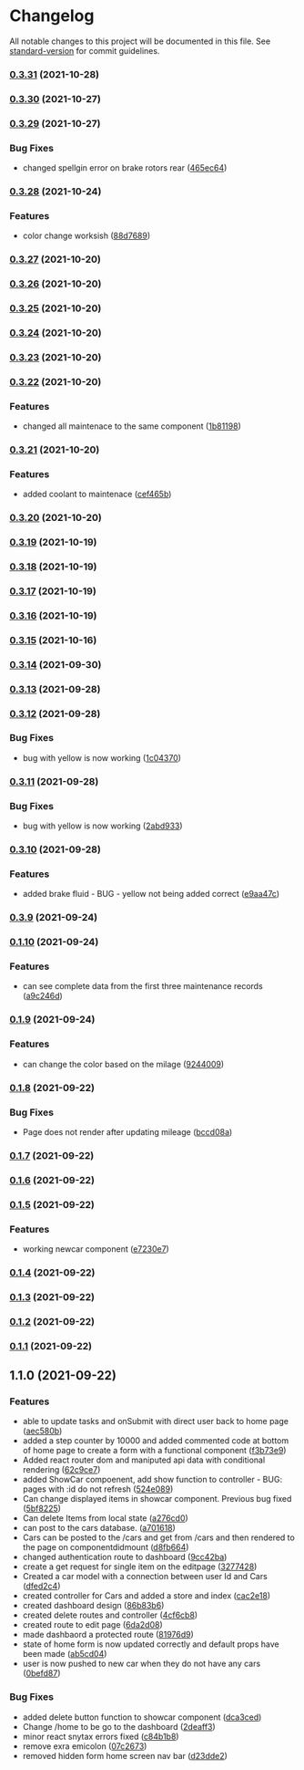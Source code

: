 # Changelog

All notable changes to this project will be documented in this file. See [standard-version](https://github.com/conventional-changelog/standard-version) for commit guidelines.

### [0.3.31](https://github.com/justinwilliamsrva/cartracker/compare/v0.3.30...v0.3.31) (2021-10-28)

### [0.3.30](https://github.com/justinwilliamsrva/cartracker/compare/v0.3.29...v0.3.30) (2021-10-27)

### [0.3.29](https://github.com/justinwilliamsrva/cartracker/compare/v0.3.28...v0.3.29) (2021-10-27)


### Bug Fixes

* changed spellgin error on brake rotors rear ([465ec64](https://github.com/justinwilliamsrva/cartracker/commit/465ec64339fd1b3f10f11091769bfb4f33a77cb0))

### [0.3.28](https://github.com/justinwilliamsrva/cartracker/compare/v0.3.27...v0.3.28) (2021-10-24)


### Features

* color change worksish ([88d7689](https://github.com/justinwilliamsrva/cartracker/commit/88d7689654a868a4d2a8e8063b9f6daeea30e59d))

### [0.3.27](https://github.com/justinwilliamsrva/cartracker/compare/v0.3.26...v0.3.27) (2021-10-20)

### [0.3.26](https://github.com/justinwilliamsrva/cartracker/compare/v0.3.25...v0.3.26) (2021-10-20)

### [0.3.25](https://github.com/justinwilliamsrva/cartracker/compare/v0.3.24...v0.3.25) (2021-10-20)

### [0.3.24](https://github.com/justinwilliamsrva/cartracker/compare/v0.3.23...v0.3.24) (2021-10-20)

### [0.3.23](https://github.com/justinwilliamsrva/cartracker/compare/v0.3.22...v0.3.23) (2021-10-20)

### [0.3.22](https://github.com/justinwilliamsrva/cartracker/compare/v0.3.21...v0.3.22) (2021-10-20)


### Features

* changed all maintenace to the same component ([1b81198](https://github.com/justinwilliamsrva/cartracker/commit/1b8119818f9734db2512bdd7ac98f2eaef673d1e))

### [0.3.21](https://github.com/justinwilliamsrva/cartracker/compare/v0.3.20...v0.3.21) (2021-10-20)


### Features

* added coolant to maintenace ([cef465b](https://github.com/justinwilliamsrva/cartracker/commit/cef465b6b8e5262541e1fd0372907c96f2d799d6))

### [0.3.20](https://github.com/justinwilliamsrva/cartracker/compare/v0.3.19...v0.3.20) (2021-10-20)

### [0.3.19](https://github.com/justinwilliamsrva/cartracker/compare/v0.3.18...v0.3.19) (2021-10-19)

### [0.3.18](https://github.com/justinwilliamsrva/cartracker/compare/v0.3.17...v0.3.18) (2021-10-19)

### [0.3.17](https://github.com/justinwilliamsrva/cartracker/compare/v0.3.16...v0.3.17) (2021-10-19)

### [0.3.16](https://github.com/justinwilliamsrva/cartracker/compare/v0.3.15...v0.3.16) (2021-10-19)

### [0.3.15](https://github.com/justinwilliamsrva/cartracker/compare/v0.3.14...v0.3.15) (2021-10-16)

### [0.3.14](https://github.com/justinwilliamsrva/cartracker/compare/v0.3.13...v0.3.14) (2021-09-30)

### [0.3.13](https://github.com/justinwilliamsrva/cartracker/compare/v0.3.12...v0.3.13) (2021-09-28)

### [0.3.12](https://github.com/justinwilliamsrva/cartracker/compare/v0.3.11...v0.3.12) (2021-09-28)


### Bug Fixes

* bug with yellow is now working ([1c04370](https://github.com/justinwilliamsrva/cartracker/commit/1c0437029d5e11235f3c049c19bc48c4e8cbebe7))

### [0.3.11](https://github.com/justinwilliamsrva/cartracker/compare/v0.3.10...v0.3.11) (2021-09-28)


### Bug Fixes

* bug with yellow is now working ([2abd933](https://github.com/justinwilliamsrva/cartracker/commit/2abd9336e4fdfa2162476b181f9f2b4460a425f6))

### [0.3.10](https://github.com/justinwilliamsrva/cartracker/compare/v0.3.9...v0.3.10) (2021-09-28)


### Features

* added brake fluid - BUG - yellow not being added correct ([e9aa47c](https://github.com/justinwilliamsrva/cartracker/commit/e9aa47cf0a78aaad2718b4a9e32a6d27362489ff))

### [0.3.9](https://github.com/justinwilliamsrva/cartracker/compare/v0.1.10...v0.3.9) (2021-09-24)

### [0.1.10](https://github.com/justinwilliamsrva/cartracker/compare/v0.1.9...v0.1.10) (2021-09-24)


### Features

* can see complete data from the first three maintenance records ([a9c246d](https://github.com/justinwilliamsrva/cartracker/commit/a9c246d555e23f14306daa5473e9cd7e92c1e246))

### [0.1.9](https://github.com/justinwilliamsrva/cartracker/compare/v0.1.8...v0.1.9) (2021-09-24)


### Features

* can change the color based on the milage ([9244009](https://github.com/justinwilliamsrva/cartracker/commit/9244009c928e58a14e063a2c76533942e724d399))

### [0.1.8](https://github.com/justinwilliamsrva/cartracker/compare/v0.1.7...v0.1.8) (2021-09-22)


### Bug Fixes

* Page does not render after updating mileage ([bccd08a](https://github.com/justinwilliamsrva/cartracker/commit/bccd08adb2782deb86b3d136d51ee606de1de4d2))

### [0.1.7](https://github.com/justinwilliamsrva/cartracker/compare/v0.1.6...v0.1.7) (2021-09-22)

### [0.1.6](https://github.com/justinwilliamsrva/cartracker/compare/v0.1.5...v0.1.6) (2021-09-22)

### [0.1.5](https://github.com/justinwilliamsrva/cartracker/compare/v0.1.4...v0.1.5) (2021-09-22)


### Features

* working newcar component ([e7230e7](https://github.com/justinwilliamsrva/cartracker/commit/e7230e7b799fc6cf5373b75696068dda6cee6f45))

### [0.1.4](https://github.com/justinwilliamsrva/cartracker/compare/v0.1.3...v0.1.4) (2021-09-22)

### [0.1.3](https://github.com/justinwilliamsrva/cartracker/compare/v0.1.2...v0.1.3) (2021-09-22)

### [0.1.2](https://github.com/justinwilliamsrva/cartracker/compare/v0.1.1...v0.1.2) (2021-09-22)

### [0.1.1](https://github.com/justinwilliamsrva/cartracker/compare/v1.1.0...v0.1.1) (2021-09-22)

## 1.1.0 (2021-09-22)


### Features

* able to update tasks and onSubmit with direct user back to home page ([aec580b](https://github.com/justinwilliamsrva/cartracker/commit/aec580bd6bcf902162d07e3ec9d265823a8b6a18))
* added a step counter by 10000 and added commented code at bottom of home page to create a form with a functional component ([f3b73e9](https://github.com/justinwilliamsrva/cartracker/commit/f3b73e90e96dae7c49052e5f1b9555b91e096d79))
* Added react router dom and maniputed api data with conditional rendering ([62c9ce7](https://github.com/justinwilliamsrva/cartracker/commit/62c9ce7d469e0b0533d5c474d3ae4932fdd64fd4))
* added ShowCar compoenent, add show function to controller - BUG: pages with :id do not refresh ([524e089](https://github.com/justinwilliamsrva/cartracker/commit/524e089321f2c50ef1e20d616ffc0b09a5972de0))
* Can change displayed items in showcar component. Previous bug fixed ([5bf8225](https://github.com/justinwilliamsrva/cartracker/commit/5bf822502414e94ebdaecdf6ea4f778376db70e8))
* Can delete Items from local state ([a276cd0](https://github.com/justinwilliamsrva/cartracker/commit/a276cd0986963df640f131170a404297dba3c51b))
* can post to the cars database. ([a701618](https://github.com/justinwilliamsrva/cartracker/commit/a701618468590ae351ad0127711372059930eb5b))
* Cars can be posted to the /cars and get from /cars and then rendered to the page on componentdidmount ([d8fb664](https://github.com/justinwilliamsrva/cartracker/commit/d8fb664902dbff185a30ba50c4066cb8afc8016f))
* changed authentication route to dashboard ([9cc42ba](https://github.com/justinwilliamsrva/cartracker/commit/9cc42ba6341057c0a4e11fb0d4e11ad87ffbb283))
* create a get request for single item on the editpage ([3277428](https://github.com/justinwilliamsrva/cartracker/commit/327742865a0f0ab836f30b74555e6b30760bc76b))
* Created a car model with a connection between user Id and Cars ([dfed2c4](https://github.com/justinwilliamsrva/cartracker/commit/dfed2c45c11383360689dcf087b828f445ba702b))
* created controller for Cars and added a store and index ([cac2e18](https://github.com/justinwilliamsrva/cartracker/commit/cac2e1883093018c7e8fcb63e43464333844895f))
* created dashboard design ([86b83b6](https://github.com/justinwilliamsrva/cartracker/commit/86b83b6e62181ed44165ea616444d826db6c7570))
* created delete routes and controller ([4cf6cb8](https://github.com/justinwilliamsrva/cartracker/commit/4cf6cb85d47abeea02f9aac572c5ce9f9c164697))
* created route to edit page ([6da2d08](https://github.com/justinwilliamsrva/cartracker/commit/6da2d08af809095c26c7f4b89066ad2aea0a0806))
* made dashbaord a protected route ([81976d9](https://github.com/justinwilliamsrva/cartracker/commit/81976d9585949c89258e30138beccbb2ef33e080))
* state of home form is now updated correctly and default props have been made ([ab5cd04](https://github.com/justinwilliamsrva/cartracker/commit/ab5cd04b39d33a92a6f3817c6e1affbab8a7601c))
* user is now pushed to new car when they do not have any cars ([0befd87](https://github.com/justinwilliamsrva/cartracker/commit/0befd87f2375dcba802f3f14fe1503f5445f00da))


### Bug Fixes

* added delete button function to showcar component ([dca3ced](https://github.com/justinwilliamsrva/cartracker/commit/dca3ced2d61a74e3ad49ef1c2243a4771cf04e19))
* Change /home to be go to the dashboard ([2deaff3](https://github.com/justinwilliamsrva/cartracker/commit/2deaff3505fd90fcfa41d679d2c6daf45951d45f))
* minor react snytax errors fixed ([c84b1b8](https://github.com/justinwilliamsrva/cartracker/commit/c84b1b83a080a8e2020410740ada923de5a72402))
* remove exra emicolon ([07c2673](https://github.com/justinwilliamsrva/cartracker/commit/07c2673350035ade850a4c9180caec4b3db6fd7e))
* removed hidden form home screen nav bar ([d23dde2](https://github.com/justinwilliamsrva/cartracker/commit/d23dde2703a27d0d12c84badab2690826e38aced))
